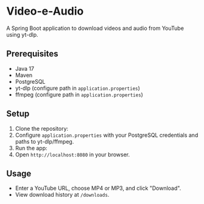 ﻿# Video-e-Audio

A Spring Boot application to download videos and audio from YouTube using yt-dlp.

## Prerequisites
- Java 17
- Maven
- PostgreSQL
- yt-dlp (configure path in `application.properties`)
- ffmpeg (configure path in `application.properties`)

## Setup
1. Clone the repository:
2. Configure `application.properties` with your PostgreSQL credentials and paths to yt-dlp/ffmpeg.
3. Run the app:
4. Open `http://localhost:8080` in your browser.

## Usage
- Enter a YouTube URL, choose MP4 or MP3, and click "Download".
- View download history at `/downloads`.
